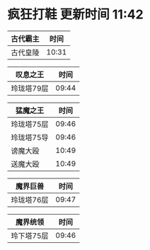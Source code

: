 # 疯狂打鞋 更新时间 11:42

| 古代霸主   | 时间    |
|--------|-------|
| 古代皇陵 | 10:31 |

| 叹息之王   | 时间    |
|--------|-------|
| 玲珑塔79层 | 09:44 |

| 猛魔之王   | 时间    |
|--------|-------|
| 玲珑塔75层 | 09:46 |
| 玲珑塔75导 | 09:46 |
| 谤魔大殴 | 10:49 |
| 送魔大殴 | 10:49 |

| 魔界巨兽   | 时间    |
|--------|-------|
| 玲珑塔76层 | 09:47 |

| 魔界统领   | 时间    |
|--------|-------|
| 玲下塔75层 | 09:46 |